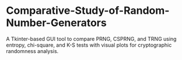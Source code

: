 # Comparative-Study-of-Random-Number-Generators
A Tkinter-based GUI tool to compare PRNG, CSPRNG, and TRNG using entropy, chi-square, and K-S tests with visual plots for cryptographic randomness analysis.

